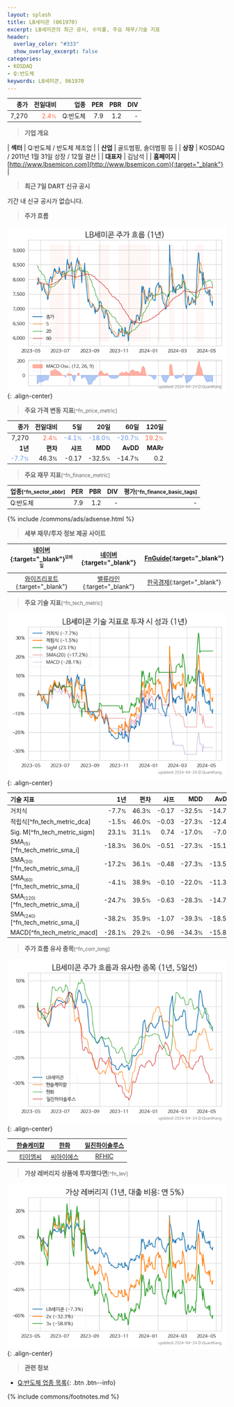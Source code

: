 ```yaml
---
layout: splash
title: LB세미콘 (061970)
excerpt: LB세미콘의 최근 공시, 수익률, 주요 재무/기술 지표
header:
  overlay_color: "#333"
  show_overlay_excerpt: false
categories:
- KOSDAQ
- Q:반도체
keywords: LB세미콘, 061970
---
```


| **종가** | **전일대비** | **업종** | **PER** | **PBR** | **DIV** |
| -------: | -----------: | -------: | ------: | ------: | ------: |
| 7,270 | <span style="color: tomato">2.4<small>%</small></span> | Q:반도체 | 7.9 | 1.2 | - |

<!-- more -->


> **기업 개요**<a id="company"></a>

| <span style="white-space:nowrap;">**섹터**</span> | Q:반도체 / 반도체 제조업 |
| <span style="white-space:nowrap;">**산업**</span> | 골드범핑, 솔더범핑 등 |
| <span style="white-space:nowrap;">**상장**</span> | KOSDAQ / 2011년 1월 31일 상장 / 12월 결산 |
| <span style="white-space:nowrap;">**대표자**</span> | 김남석 |
| <span style="white-space:nowrap;">**홈페이지**</span> | [http://www.lbsemicon.com](http://www.lbsemicon.com){:target="_blank"} |


> **최근 7일 DART 신규 공시**<a id="dart"></a>

기간 내 신규 공시가 없습니다.


> **주가 흐름**<a id="price"></a>

![061970](/stock/images/061970.png){: .align-center}


> **주요 가격 변동 지표**<small>[^fn_price_metric]</small>

| **종가** | **전일대비** | **5일** | **20일** | **60일** | **120일** |
| -------: | -----------: | ------: | -------: | -------: | --------: |
| 7,270 | <span style="color: tomato">2.4<small>%</small></span> | <span style="color: cornflowerblue">-4.1<small>%</small></span> | <span style="color: cornflowerblue">-18.0<small>%</small></span> | <span style="color: cornflowerblue">-20.7<small>%</small></span> | <span style="color: tomato">19.2<small>%</small></span> |
| **1년** | **편차** | **샤프** | **MDD** | **AvDD** | **MARr** |
| <span style="color: cornflowerblue">-7.7<small>%</small></span> | 46.3<small>%</small> | -0.17 | -32.5<small>%</small> | -14.7<small>%</small> | 0.2 |


> **주요 재무 지표**<small>[^fn_finance_metric]</small>

| **업종**<small>[^fn_sector_abbr]</small> | **PER** | **PBR** | **DIV** | **평가**<small>[^fn_finance_basic_tags]</small> |
| :--------------------------------------- | ------: | ------: | ------: | ----------------------------------------------: |
| Q:반도체 | 7.9 | 1.2 | - | - |



{% include /commons/ads/adsense.html %}

> **세부 재무/투자 정보 제공 사이트**

| [네이버](https://m.stock.naver.com/domestic/stock/061970/finance/summary){:target="_blank"}<sup><small>모바일</small></sup> | [네이버](https://finance.naver.com/item/coinfo.naver?code=061970){:target="_blank"} | [FnGuide](https://comp.fnguide.com/SVO2/ASP/SVD_Invest.asp?gicode=A061970&MenuYn=Y){:target="_blank"} |
| :---: | :---: | :---: |
| [와이즈리포트](https://comp.wisereport.co.kr/company/c1040001.aspx?cmp_cd=061970){:target="_blank"} | [밸류라인](https://www.valueline.co.kr/finance/summary/061970){:target="_blank"} | [한국경제](https://markets.hankyung.com/stock/061970/financial-summary){:target="_blank"} |


> **주요 기술 지표**<small>[^fn_tech_metric]</small>


![061970](/stock/images/061970_tech.png){: .align-center}

| **기술 지표** | **1년** | **편차** | **샤프** | **MDD** | **AvDD** |
| :------------ | ------: | -----------: | -------: | ------: | -------: |
| 거치식 | -7.7<small>%</small> | 46.3<small>%</small> | -0.17 | -32.5<small>%</small> | -14.7<small>%</small> |
| 적립식[^fn_tech_metric_dca] | -1.5<small>%</small> | 46.0<small>%</small> | -0.03 | -27.3<small>%</small> | -12.4<small>%</small> |
| Sig. M[^fn_tech_metric_sigm] | 23.1<small>%</small> | 31.1<small>%</small> | 0.74 | -17.0<small>%</small> | -7.0<small>%</small> |
| SMA<small><sub>(5)</sub></small>[^fn_tech_metric_sma_i] | -18.3<small>%</small> | 36.0<small>%</small> | -0.51 | -27.3<small>%</small> | -15.1<small>%</small> |
| SMA<small><sub>(20)</sub></small>[^fn_tech_metric_sma_i] | -17.2<small>%</small> | 36.1<small>%</small> | -0.48 | -27.3<small>%</small> | -13.5<small>%</small> |
| SMA<small><sub>(60)</sub></small>[^fn_tech_metric_sma_i] | -4.1<small>%</small> | 38.9<small>%</small> | -0.10 | -22.0<small>%</small> | -11.3<small>%</small> |
| SMA<small><sub>(120)</sub></small>[^fn_tech_metric_sma_i] | -24.7<small>%</small> | 39.5<small>%</small> | -0.63 | -28.3<small>%</small> | -14.7<small>%</small> |
| SMA<small><sub>(240)</sub></small>[^fn_tech_metric_sma_i] | -38.2<small>%</small> | 35.9<small>%</small> | -1.07 | -39.3<small>%</small> | -18.5<small>%</small> |
| MACD[^fn_tech_metric_macd] | -28.1<small>%</small> | 29.2<small>%</small> | -0.96 | -34.3<small>%</small> | -15.8<small>%</small> |


> **주가 흐름 유사 종목**<a id="corr"></a><small>[^fn_corr_long]</small>

![061970](/stock/images/061970_corr.png){: .align-center}

|       | [한솔케미칼](/014680/) | [한화](/000880/) | [일진하이솔루스](/271940/) |
| :---: | :------------------------------------: | :------------------------------------: | :------------------------------------: |
|       | [티이엠씨](/425040/) | [씨아이에스](/222080/) | [RFHIC](/218410/) |


> **가상 레버리지 상품에 투자했다면**<a id="2x"></a><small>[^fn_lev]</small>

![061970](/stock/images/061970_2x.png){: .align-center}


> **관련 정보**

- [Q:반도체 업종 목록](/stats/sector/kosdaq_업종_반도체_종목/){: .btn .btn--info}

{% include commons/footnotes.md %}